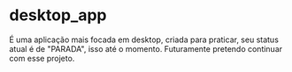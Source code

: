 # desktop_app

É uma aplicação mais focada em desktop, criada para praticar, seu status atual é de "PARADA", isso até o momento.
Futuramente pretendo continuar com esse projeto.
